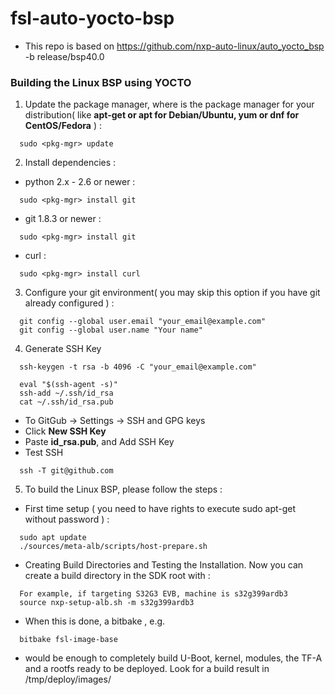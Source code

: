 # fsl-auto-yocto-bsp

* This repo is based on  https://github.com/nxp-auto-linux/auto_yocto_bsp -b release/bsp40.0

### Building the Linux BSP using YOCTO
1. Update the package manager, where <pkg-mgr> is the package manager for your distribution( like **apt-get or apt for Debian/Ubuntu, yum or dnf for CentOS/Fedora** ) :
```
  sudo <pkg-mgr> update
```
2. Install dependencies :
*  python 2.x - 2.6 or newer :
```
  sudo <pkg-mgr> install git
```
* git 1.8.3 or newer :
```
  sudo <pkg-mgr> install git
```
* curl :
```
  sudo <pkg-mgr> install curl
```
3. Configure your git environment( you may skip this option if you have git already configured ) :
```
  git config --global user.email "your_email@example.com"
  git config --global user.name "Your name"
```
4. Generate SSH Key
```
  ssh-keygen -t rsa -b 4096 -C "your_email@example.com"
```
```
  eval "$(ssh-agent -s)"
  ssh-add ~/.ssh/id_rsa
  cat ~/.ssh/id_rsa.pub
```
* To GitGub -> Settings -> SSH and GPG keys
* Click **New SSH Key**
* Paste **id_rsa.pub**, and Add SSH Key
* Test SSH
```
  ssh -T git@github.com
```
5. To build the Linux BSP, please follow the steps :
* First time setup ( you need to have rights to execute sudo apt-get <cmd> without password ) :
```
  sudo apt update
  ./sources/meta-alb/scripts/host-prepare.sh
```
* Creating Build Directories and Testing the Installation. Now you can create a build directory in the SDK root with :
```
  For example, if targeting S32G3 EVB, machine is s32g399ardb3
  source nxp-setup-alb.sh -m s32g399ardb3
```
* When this is done, a bitbake <imagename>, e.g.
```
  bitbake fsl-image-base
```
* would be enough to completely build U-Boot, kernel, modules, the TF-A and a rootfs ready to be deployed. Look
  for a build result in <builddirectory>/tmp/deploy/images/
